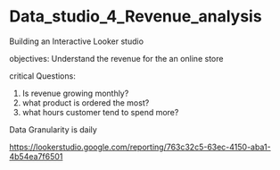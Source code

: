 # Data_studio_4_Revenue_analysis

Building an Interactive Looker studio 

objectives:
Understand the revenue for the an online store

critical Questions:
1. Is revenue growing monthly?
2. what product is ordered the most?
3. what hours customer tend to spend more?

Data Granularity is daily

https://lookerstudio.google.com/reporting/763c32c5-63ec-4150-aba1-4b54ea7f6501
